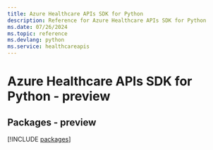 ```yaml
---
title: Azure Healthcare APIs SDK for Python
description: Reference for Azure Healthcare APIs SDK for Python
ms.date: 07/26/2024
ms.topic: reference
ms.devlang: python
ms.service: healthcareapis
---
```

# Azure Healthcare APIs SDK for Python - preview
## Packages - preview
[!INCLUDE [packages](healthcare-apis-index.md)]
